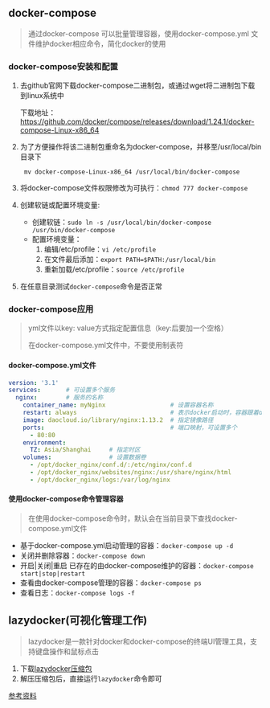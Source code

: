 ## docker-compose

> 通过docker-compose 可以批量管理容器，使用docker-compose.yml 文件维护docker相应命令，简化docker的使用

### docker-compose安装和配置

1. 去github官网下载docker-compose二进制包，或通过wget将二进制包下载到linux系统中

   下载地址：https://github.com/docker/compose/releases/download/1.24.1/docker-compose-Linux-x86_64

2. 为了方便操作将该二进制包重命名为docker-compose，并移至/usr/local/bin目录下

   ` mv docker-compose-Linux-x86_64 /usr/local/bin/docker-compose`

3. 将docker-compose文件权限修改为可执行：`chmod 777 docker-compose`

4. 创建软链或配置环境变量:

   - 创建软链：`sudo ln -s /usr/local/bin/docker-compose /usr/bin/docker-compose`
   - 配置环境变量：
     1. 编辑/etc/profile：`vi /etc/profile`
     2. 在文件最后添加：`export PATH=$PATH:/usr/local/bin`
     3. 重新加载/etc/profile：`source /etc/profile`

5. 在任意目录测试`docker-compose`命令是否正常

### docker-compose应用

> yml文件以key: value方式指定配置信息（key:后要加一个空格）
>
> 在docker-compose.yml文件中，不要使用制表符

#### docker-compose.yml文件

```yml
version: '3.1'
services:       # 可设置多个服务
  nginx:        # 服务的名称
    container_name: myNginx                  # 设置容器名称
    restart: always                          # 表示docker启动时，容器跟着docker一起启动
    image: daocloud.io/library/nginx:1.13.2  # 指定镜像路径
    ports:                                   # 端口映射，可设置多个
      - 80:80
    environment:
      TZ: Asia/Shanghai     # 指定时区
    volumes:                # 设置数据卷
      - /opt/docker_nginx/conf.d/:/etc/nginx/conf.d
      - /opt/docker_nginx/websites/nginx:/usr/share/nginx/html
      - /opt/docker_nginx/logs:/var/log/nginx
```

#### 使用docker-compose命令管理容器

> 在使用docker-compose命令时，默认会在当前目录下查找docker-compose.yml文件

- 基于docker-compose.yml启动管理的容器：`docker-compose up -d`
- 关闭并删除容器：`docker-compose down`
- 开启|关闭|重启 已存在的由docker-compose维护的容器：`docker-compose start|stop|restart`
- 查看由docker-compose管理的容器：`docker-compose ps`
- 查看日志：`docker-compose logs -f`



## lazydocker(可视化管理工作)

> lazydocker是一款针对docker和docker-compose的终端UI管理工具，支持键盘操作和鼠标点击

1. 下载[lazydocker压缩包](https://github.com/jesseduffield/lazydocker/releases)
2. 解压压缩包后，直接运行`lazydocker`命令即可



[参考资料](https://www.bilibili.com/video/BV1sK4y1s7Cj?p=3)

